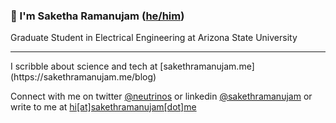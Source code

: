 ### :wave: I'm Saketha Ramanujam ([he/him](https://pronoun.is/he))
Graduate Student in Electrical Engineering at Arizona State University

<hr>
I scribble about science and tech at [sakethramanujam.me](https://sakethramanujam.me/blog)


Connect with me on twitter [@neutrinos](https://twitter.com/neutrinos__) or linkedin [@sakethramanujam](https://linkedin.com/in/sakethramanujam)
or write to  me at [hi[at]sakethramanujam[dot]me](mailto:hi@sakethramanujam.me)

